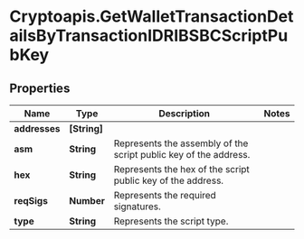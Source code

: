 # Cryptoapis.GetWalletTransactionDetailsByTransactionIDRIBSBCScriptPubKey

## Properties

Name | Type | Description | Notes
------------ | ------------- | ------------- | -------------
**addresses** | **[String]** |  | 
**asm** | **String** | Represents the assembly of the script public key of the address. | 
**hex** | **String** | Represents the hex of the script public key of the address. | 
**reqSigs** | **Number** | Represents the required signatures. | 
**type** | **String** | Represents the script type. | 


